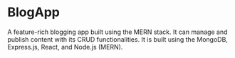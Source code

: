 # BlogApp
A feature-rich blogging app built using the MERN stack. It can manage and publish content with its CRUD functionalities. It is built using the MongoDB, Express.js, React, and Node.js (MERN).
